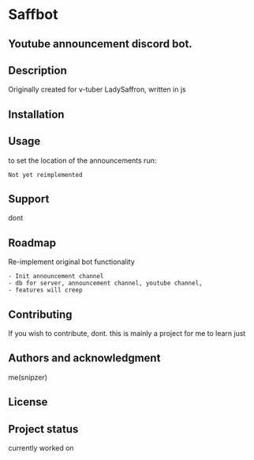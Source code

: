 # Saffbot

## Youtube announcement discord bot.

## Description
Originally created for v-tuber LadySaffron, written in js


## Installation


## Usage
to set the location of the announcements run:
```
Not yet reimplemented
```

## Support
dont

## Roadmap
Re-implement original bot functionality
```
- Init announcement channel
- db for server, announcement channel, youtube channel,
- features will creep 
```

## Contributing
If you wish to contribute, dont. this is mainly a project for me to learn just

## Authors and acknowledgment
me(snipzer)

## License

## Project status
currently worked on
